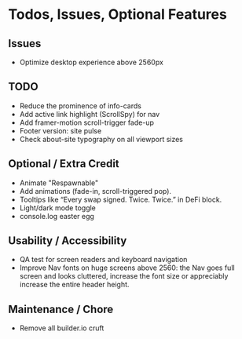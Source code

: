 
# Todos, Issues, Optional Features

## Issues
- Optimize desktop experience above 2560px

## TODO
- Reduce the prominence of info-cards
- Add active link highlight (ScrollSpy) for nav
- Add framer-motion scroll-trigger fade-up
- Footer version: site pulse
- Check about-site typography on all viewport sizes

## Optional / Extra Credit
- Animate "Respawnable"
- Add animations (fade-in, scroll-triggered pop).
- Tooltips like “Every swap signed. Twice. Twice.” in DeFi block.
- Light/dark mode toggle
- console.log easter egg

## Usability / Accessibility
- QA test for screen readers and keyboard navigation
- Improve Nav fonts on huge screens above 2560: the Nav goes full screen and looks cluttered, increase the font size or appreciably increase the entire header height.

## Maintenance / Chore
- Remove all builder.io cruft